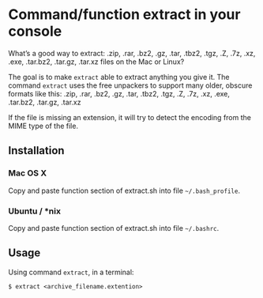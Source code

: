 Command/function extract in your console
========================================

What’s a good way to extract: .zip, .rar, .bz2, .gz, .tar, .tbz2, .tgz, .Z, .7z, .xz, .exe, .tar.bz2, .tar.gz, .tar.xz files on the Mac or Linux?

The goal is to make `extract` able to extract anything you give it. The command `extract` uses the free unpackers to support many older, obscure formats like this: .zip, .rar, .bz2, .gz, .tar, .tbz2, .tgz, .Z, .7z, .xz, .exe, .tar.bz2, .tar.gz, .tar.xz

If the file is missing an extension, it will try to detect the encoding from the MIME type of the file.


Installation
------------

### Mac OS X

Copy and paste function section of extract.sh into file `~/.bash_profile`.

### Ubuntu / *nix

Copy and paste function section of extract.sh into file `~/.bashrc`.


Usage
-----

Using command `extract`, in a terminal:

    $ extract <archive_filename.extention>
